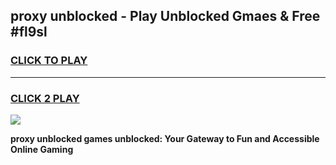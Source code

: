 
## proxy unblocked - Play Unblocked Gmaes & Free #fl9sl
<h3>
<a href="https://news.freeplayer.one?title=proxy_unblocked&ref=24F">CLICK TO PLAY</a></h3>
<hr>

<h3>
<a href="https://news.freeplayer.one?title=proxy_unblocked&ref=24F">CLICK 2 PLAY</a>
  
</h3>

<a href="https://news.freeplayer.one?title=proxy_unblocked&ref=24F/"><img src="https://clearcache.store/games.png"></a>


**proxy unblocked games unblocked: Your Gateway to Fun and Accessible Online Gaming**
